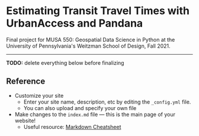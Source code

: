 # Estimating Transit Travel Times with UrbanAccess and Pandana

Final project for MUSA 550: Geospatial Data Science in Python at the University of Pennsylvania's Weitzman School of Design, Fall 2021.



***
**TODO:** delete everything below before finalizing

## Reference

- Customize your site
  - Enter your site name, description, etc by editing the `_config.yml` file.
  - You can also upload and specify your own file
- Make changes to the `index.md` file — this is the main page of your website!
  - Useful resource: [Markdown Cheatsheet](http://www.jekyllnow.com/Markdown-Style-Guide/)
